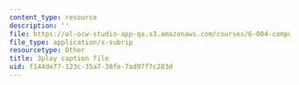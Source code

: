```yaml
---
content_type: resource
description: ''
file: https://ol-ocw-studio-app-qa.s3.amazonaws.com/courses/6-004-computation-structures-spring-2017/f144de77123c35a738fe7ad97f7c283d_R0tFDXBZvKI.srt
file_type: application/x-subrip
resourcetype: Other
title: 3play caption file
uid: f144de77-123c-35a7-38fe-7ad97f7c283d
---
```

